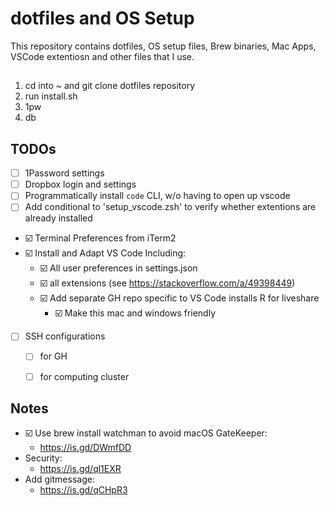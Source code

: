# dotfiles and OS Setup

This repository contains dotfiles, OS setup files, Brew binaries, Mac Apps, VSCode extentiosn and other files that I use. 

## 

1) cd into ~ and git clone dotfiles repository
2) run install.sh
3) 1pw
4) db


## TODOs
- [ ] 1Password settings
- [ ] Dropbox login and settings
- [ ] Programmatically install `code` CLI, w/o having to open up vscode
- [ ] Add conditional to 'setup_vscode.zsh' to verify whether extentions are already installed
- :ballot_box_with_check: Terminal Preferences from iTerm2
- :ballot_box_with_check: Install and Adapt VS Code Including:
    - :ballot_box_with_check: All user preferences in settings.json
    - :ballot_box_with_check: all extensions (see https://stackoverflow.com/a/49398449)
    - :ballot_box_with_check: Add separate GH repo specific to VS Code installs R for liveshare
        - :ballot_box_with_check: Make this mac and windows friendly
- [ ] SSH configurations
    - [ ] for GH
    - [ ] for computing cluster


## Notes 

- :ballot_box_with_check: Use brew install watchman to avoid macOS GateKeeper: 
    - https://is.gd/DWmfDD
- Security:
    - https://is.gd/ql1EXR
- Add gitmessage: 
    - https://is.gd/qCHpR3